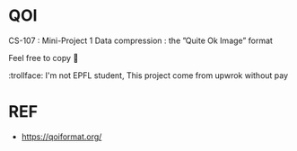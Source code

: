 # QOI

CS-107 : Mini-Project 1 Data compression : the ”Quite Ok Image” format

Feel free to copy :hankey:

 :trollface: I'm not EPFL student, This project come from upwrok without pay

# REF

* https://qoiformat.org/
